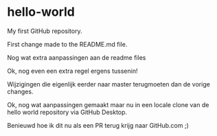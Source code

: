# hello-world
My first GitHub repository.

First change made to the README.md file.

Nog wat extra aanpassingen aan de readme files

Ok, nog even een extra regel ergens tussenin!

Wijzigingen die eigenlijk eerder naar master terugmoeten dan de vorige changes.

Ok, nog wat aanpassingen gemaakt maar nu in een locale clone van de hello world repository via GitHub Desktop.

Benieuwd hoe ik dit nu als een PR terug krijg naar GitHub.com ;)

